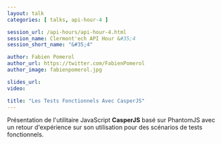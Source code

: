 ```yaml
---
layout: talk
categories: [ talks, api-hour-4 ]

session_url: /api-hours/api-hour-4.html
session_name: Clermont'ech API Hour &#35;4
session_short_name: "&#35;4"

author: Fabien Pomerol
author_url: https://twitter.com/FabienPomerol
author_image: fabienpomerol.jpg

slides_url:
video:

title: "Les Tests Fonctionnels Avec CasperJS"
---
```


Présentation de l'utilitaire JavaScript **CasperJS** basé sur PhantomJS avec un
retour d'expérience sur son utilisation pour des scénarios de tests
fonctionnels.
